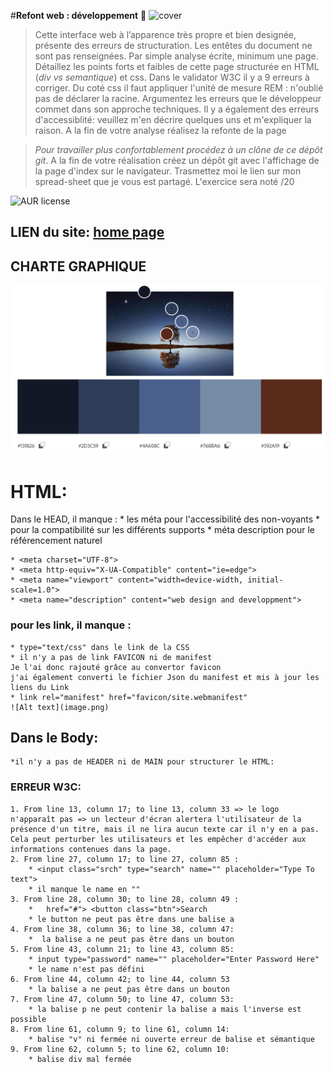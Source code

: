 #**Refont web : développement** 🚀 
![cover](./cover.PNG)
>Cette interface web à l’apparence très propre et bien designée, présente des erreurs de structuration. Les entêtes du document ne sont pas renseignées.
Par simple analyse écrite, minimum une page. Détaillez les points forts et faibles de cette page structurée en  HTML (_div vs semantique_) et css. Dans le validator W3C il y a 9 erreurs à corriger. Du coté css il faut appliquer l'unité de mesure REM :  n'oublié pas de déclarer la racine. Argumentez les erreurs que le développeur commet dans son approche techniques. Il y a également des erreurs d'accessiblité: veuillez m'en décrire quelques uns et m'expliquer la raison. A la fin de votre analyse réalisez la refonte de la page

> *Pour travailler plus confortablement procédez à un clône de ce dépôt git*.
> A la fin de votre réalisation créez un dépôt git avec l'affichage de la page d'index sur le navigateur.
> Trasmettez moi le lien sur mon spread-sheet que je vous est partagé. 
> L'exercice sera  noté /20

![AUR license](https://img.shields.io/aur/license/c)

## LIEN du site: [home page](https://laetitiamichel/Refont-design-exo/)

## CHARTE GRAPHIQUE
![charteGraphique](/asset/chartreGraphique.png)

# **HTML:**
Dans le HEAD, il manque :
    * les méta pour l'accessibilité des non-voyants
    * pour la compatibilité sur les différents supports
    * méta description pour le référencement naturel

    * <meta charset="UTF-8">
    * <meta http-equiv="X-UA-Compatible" content="ie=edge">
    * <meta name="viewport" content="width=device-width, initial-scale=1.0">
    * <meta name="description" content="web design and developpment">

### pour les link, il manque :
    * type="text/css" dans le link de la CSS
    * il n'y a pas de link FAVICON ni de manifest
    Je l'ai donc rajouté grâce au convertor favicon
    j'ai également converti le fichier Json du manifest et mis à jour les liens du Link
    * link rel="manifest" href="favicon/site.webmanifest"
    ![Alt text](image.png)

## Dans le Body:
    *il n'y a pas de HEADER ni de MAIN pour structurer le HTML:

### ERREUR W3C:
    1. From line 13, column 17; to line 13, column 33 => le logo n'apparaît pas => un lecteur d'écran alertera l'utilisateur de la présence d'un titre, mais il ne lira aucun texte car il n'y en a pas. Cela peut perturber les utilisateurs et les empêcher d'accéder aux informations contenues dans la page.
    2. From line 27, column 17; to line 27, column 85 :
        * <input class="srch" type="search" name="" placeholder="Type To text">
        * il manque le name en "" 
    3. From line 28, column 30; to line 28, column 49 :
        *   href="#"> <button class="btn">Search
        * le button ne peut pas être dans une balise a
    4. From line 38, column 36; to line 38, column 47:
        *  la balise a ne peut pas être dans un bouton
    5. From line 43, column 21; to line 43, column 85:
        * input type="password" name="" placeholder="Enter Password Here"
        * le name n'est pas défini
    6. From line 44, column 42; to line 44, column 53
        * la balise a ne peut pas être dans un bouton
    7. From line 47, column 50; to line 47, column 53:
        * la balise p ne peut contenir la balise a mais l'inverse est possible
    8. From line 61, column 9; to line 61, column 14:
        * balise "v" ni fermée ni ouverte erreur de balise et sémantique
    9. From line 62, column 5; to line 62, column 10:
        * balise div mal fermée
